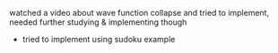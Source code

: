 watched a video about wave function collapse and tried to implement, needed further studying & implementing though
- tried to implement using sudoku example
